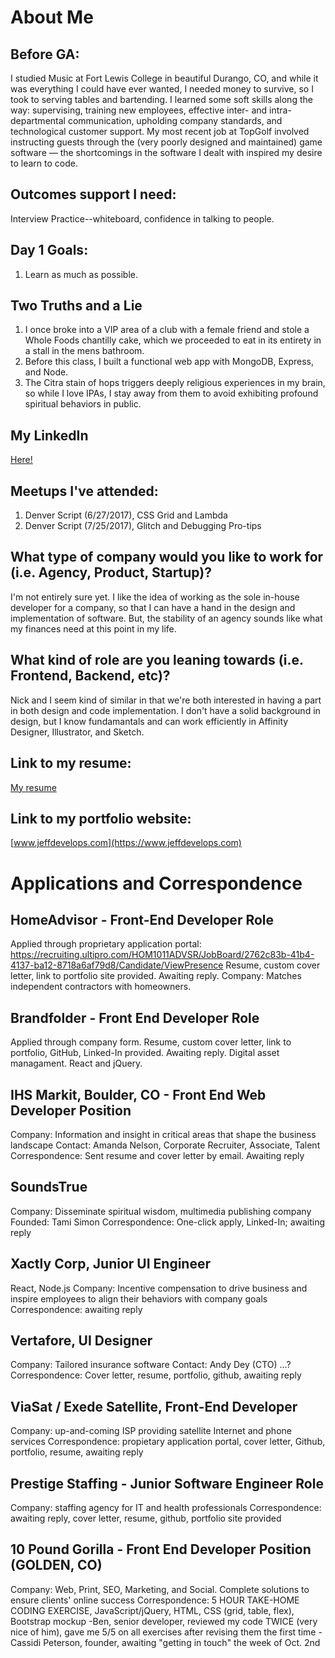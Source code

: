 # About Me

## Before GA:
I studied Music at Fort Lewis College in beautiful Durango, CO, and while it was everything I could have ever wanted, I needed money to survive, so I took to serving tables and bartending. I learned some soft skills along the way: supervising, training new employees, effective inter- and intra-departmental communication, upholding company standards, and technological customer support. My most recent job at TopGolf involved instructing guests through the (very poorly designed and maintained) game software &mdash; the shortcomings in the software I dealt with inspired my desire to learn to code.

## Outcomes support I need:
 Interview Practice--whiteboard, confidence in talking to people. 

## Day 1 Goals:
1. Learn as much as possible.

## Two Truths and a Lie

1. I once broke into a VIP area of a club with a female friend and stole a Whole Foods chantilly cake, which we proceeded to eat in its entirety in
a stall in the mens bathroom. 
2. Before this class, I built a functional web app with MongoDB, Express, and Node. 
3. The Citra stain of hops triggers deeply religious experiences in my brain, so while I love IPAs, I stay away from them to avoid exhibiting
profound spiritual behaviors in public.

## My LinkedIn
[Here!](https://www.linkedin.com/in/jeff-develops/)

## Meetups I've attended:
1. Denver Script (6/27/2017), CSS Grid and Lambda
2. Denver Script (7/25/2017), Glitch and Debugging Pro-tips

## What type of company would you like to work for (i.e. Agency, Product, Startup)?
I'm not entirely sure yet. I like the idea of working as the sole in-house developer for a company, so that I can have a hand in the design and implementation of software. But, the stability of an agency sounds like what my finances need at this point in my life. 

## What kind of role are you leaning towards (i.e. Frontend, Backend, etc)?
Nick and I seem kind of similar in that we're both interested in having a part in both design and code implementation. I don't have a solid
background in design, but I know fundamantals and can work efficiently in Affinity Designer, Illustrator, and Sketch.

## Link to my resume: 
[My resume](./Jeff_Reynolds_Resume.pdf)

## Link to my portfolio website: 
[www.jeffdevelops.com](https://www.jeffdevelops.com)

# Applications and Correspondence
## HomeAdvisor - Front-End Developer Role
Applied through proprietary application portal: https://recruiting.ultipro.com/HOM1011ADVSR/JobBoard/2762c83b-41b4-4137-ba12-8718a6af79d8/Candidate/ViewPresence Resume, custom cover letter, link to portfolio site provided.
Awaiting reply.
Company: Matches independent contractors with homeowners.

## Brandfolder - Front End Developer Role
Applied through company form. Resume, custom cover letter, link to portfolio, GitHub, Linked-In provided. Awaiting reply.
Digital asset managament. React and jQuery.

## IHS Markit, Boulder, CO - Front End Web Developer Position
Company: Information and insight in critical areas that shape the business landscape
Contact: Amanda Nelson, Corporate Recruiter, Associate, Talent
Correspondence:
Sent resume and cover letter by email. Awaiting reply

## SoundsTrue
Company: Disseminate spiritual wisdom, multimedia publishing company
Founded: Tami Simon
Correspondence: One-click apply, Linked-In; awaiting reply

## Xactly Corp, Junior UI Engineer
React, Node.js
Company: Incentive compensation to drive business and inspire employees to align their behaviors with company goals
Correspondence: awaiting reply

## Vertafore, UI Designer
Company: Tailored insurance software
Contact: Andy Dey (CTO) ...?
Correspondence: Cover letter, resume, portfolio, github, awaiting reply

## ViaSat / Exede Satellite, Front-End Developer
Company: up-and-coming ISP providing satellite Internet and phone services
Correspondence: propietary application portal, cover letter, Github, portfolio, resume, awaiting reply

## Prestige Staffing - Junior Software Engineer Role
Company: staffing agency for IT and health professionals
Correspondence: awaiting reply, cover letter, resume, github, portfolio site provided

## 10 Pound Gorilla - Front End Developer Position (GOLDEN, CO)
Company: Web, Print, SEO, Marketing, and Social. Complete solutions to ensure clients' online success
Correspondence: 5 HOUR TAKE-HOME CODING EXERCISE, JavaScript/jQuery, HTML, CSS (grid, table, flex), Bootstrap mockup
 -Ben, senior developer, reviewed my code TWICE (very nice of him), gave me 5/5 on all exercises after revising them the first time
 -Cassidi Peterson, founder, awaiting "getting in touch" the week of Oct. 2nd

